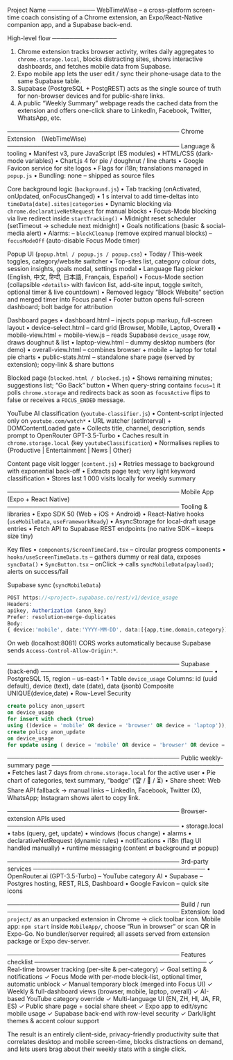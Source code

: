 Project Name
───────────
WebTimeWise – a cross-platform screen-time coach consisting of a Chrome extension, an Expo/React-Native companion app, and a Supabase back-end.

High-level flow
───────────────
1. Chrome extension tracks browser activity, writes daily aggregates to `chrome.storage.local`, blocks distracting sites, shows interactive dashboards, and fetches mobile data from Supabase.
2. Expo mobile app lets the user edit / sync their phone-usage data to the same Supabase table.
3. Supabase (PostgreSQL + PostgREST) acts as the single source of truth for non-browser devices and for public-share links.
4. A public “Weekly Summary” webpage reads the cached data from the extension and offers one-click share to LinkedIn, Facebook, Twitter, WhatsApp, etc.

────────────────────────────────────────
Chrome Extension (WebTimeWise)
────────────────────────────────────────
Language & tooling
• Manifest v3, pure JavaScript (ES modules)
• HTML/CSS (dark-mode variables)
• Chart.js 4 for pie / doughnut / line charts
• Google Favicon service for site logos
• Flags for i18n; translations managed in `popup.js`
• Bundling: none – shipped as source files

Core background logic (`background.js`)
• Tab tracking (onActivated, onUpdated, onFocusChanged)
• 1 s interval to add time-deltas into `timeData[date].sites|categories`
• Dynamic blocking via `chrome.declarativeNetRequest` for manual blocks
• Focus-Mode blocking via live redirect inside `startTracking()`
• Midnight reset scheduler (setTimeout → schedule next midnight)
• Goals notifications (basic & social-media alert)
• Alarms:
– `blockCleanup` (remove expired manual blocks)
– `focusModeOff` (auto-disable Focus Mode timer)

Popup UI (`popup.html / popup.js / popup.css`)
• Today / This-week toggles, category/website switcher
• Top-sites list, category colour dots, session insights, goals modal, settings modal
• Language flag picker (English, 中文, हिन्दी, 日本語, Français, Español)
• Focus-Mode section (collapsible `<details>` with favicon list, add-site input, toggle switch, optional timer & live countdown)
• Removed legacy “Block Website” section and merged timer into Focus panel
• Footer button opens full-screen dashboard; bolt badge for attribution

Dashboard pages
• dashboard.html – injects popup markup, full-screen layout
• device-select.html – card grid (Browser, Mobile, Laptop, Overall)
• mobile-view.html + mobile-view.js – reads Supabase `device_usage` row, draws doughnut & list
• laptop-view.html – dummy desktop numbers (for demo)
• overall-view.html – combines browser + mobile + laptop for total pie charts
• public-stats.html – standalone share page (served by extension); copy-link & share buttons

Blocked page (`blocked.html / blocked.js`)
• Shows remaining minutes; suggestions list; “Go Back” button
• When query-string contains `focus=1` it polls `chrome.storage` and redirects back as soon as `focusActive` flips to false or receives a `FOCUS_ENDED` message.

YouTube AI classification (`youtube-classifier.js`)
• Content-script injected only on `youtube.com/watch*`
• URL watcher (setInterval) + DOMContentLoaded gate
• Collects title, channel, description, sends prompt to OpenRouter GPT-3.5-Turbo
• Caches result in `chrome.storage.local` (key `youtubeClassification`)
• Normalises replies to {Productive | Entertainment | News | Other}

Content page visit logger (`content.js`)
• Retries message to background with exponential back-off
• Extracts page text; very light keyword classification
• Stores last 1 000 visits locally for weekly summary

────────────────────────────────────────
Mobile App (Expo + React Native)
────────────────────────────────────────
Tooling & libraries
• Expo SDK 50 (Web + iOS + Android)
• React-Native hooks (`useMobileData`, `useFrameworkReady`)
• AsyncStorage for local-draft usage entries
• Fetch API to Supabase REST endpoints (no native SDK – keeps size tiny)

Key files
• `components/ScreenTimeCard.tsx` – circular progress components
• `hooks/useScreenTimeData.ts` – gathers dummy or real data, exposes `syncData()`
• `SyncButton.tsx` – onClick → calls `syncMobileData(payload)`; alerts on success/fail

Supabase sync (`syncMobileData`)
```ts
POST https://<project>.supabase.co/rest/v1/device_usage
Headers:
apikey, Authorization (anon_key)
Prefer: resolution=merge-duplicates
Body:
{ device:'mobile', date:'YYYY-MM-DD', data:[{app,time,domain,category}] }
```

On web (localhost:8081) CORS works automatically because Supabase
sends `Access-Control-Allow-Origin:*`.

────────────────────────────────────────
Supabase (back-end)
────────────────────────────────────────
• PostgreSQL 15, region – us-east-1
• Table `device_usage`
Columns: id (uuid default), device (text), date (date), data (jsonb)
Composite UNIQUE(device,date)
• Row-Level Security
```sql
create policy anon_upsert
on device_usage
for insert with check (true)
using ((device = 'mobile' OR device = 'browser' OR device = 'laptop'));
create policy anon_update
on device_usage
for update using ( device = 'mobile' OR device = 'browser' OR device = 'laptop');
```

────────────────────────────────────────
Public weekly-summary page
────────────────────────────────────────
• Fetches last 7 days from `chrome.storage.local` for the active user
• Pie chart of categories, text summary, “badge” (🏆 / 💪 / ⏳)
• Share sheet: Web Share API fallback → manual links
– LinkedIn, Facebook, Twitter (X), WhatsApp; Instagram shows alert to copy link.

────────────────────────────────────────
Browser-extension APIs used
────────────────────────────────────────
• storage.local
• tabs (query, get, update)
• windows (focus change)
• alarms
• declarativeNetRequest (dynamic rules)
• notifications
• i18n (flag UI handled manually)
• runtime messaging (content ⇄ background ⇄ popup)

────────────────────────────────────────
3rd-party services
────────────────────────────────────────
• OpenRouter.ai (GPT-3.5-Turbo) – YouTube category AI
• Supabase – Postgres hosting, REST, RLS, Dashboard
• Google Favicon – quick site icons

────────────────────────────────────────
Build / run
────────────────────────────────────────
Extension: load `project/` as an unpacked extension in Chrome → click toolbar icon.
Mobile app: `npm start` inside `MobileApp/`, choose “Run in browser” or scan QR in Expo-Go.
No bundler/server required; all assets served from extension package or Expo dev-server.

────────────────────────────────────────
Features checklist
────────────────────────────────────────
✓ Real-time browser tracking (per-site & per-category)
✓ Goal setting & notifications
✓ Focus Mode with per-mode block-list, optional timer, automatic unblock
✓ Manual temporary block (merged into Focus UI)
✓ Weekly & full-dashboard views (browser, mobile, laptop, overall)
✓ AI-based YouTube category override
✓ Multi-language UI (EN, ZH, HI, JA, FR, ES)
✓ Public share page + social share sheet
✓ Expo app to edit/sync mobile usage
✓ Supabase back-end with row-level security
✓ Dark/light themes & accent colour support

The result is an entirely client-side, privacy-friendly productivity suite that correlates
desktop and mobile screen-time, blocks distractions on demand, and lets users brag about
their weekly stats with a single click.
